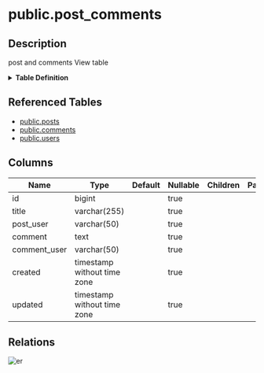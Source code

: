 # public.post_comments

## Description

post and comments View table

<details>
<summary><strong>Table Definition</strong></summary>

```sql
CREATE VIEW post_comments AS (
 SELECT c.id,
    p.title,
    u.username AS post_user,
    c.comment,
    u2.username AS comment_user,
    c.created,
    c.updated
   FROM (((posts p
     LEFT JOIN comments c ON ((p.id = c.post_id)))
     LEFT JOIN users u ON ((u.id = p.user_id)))
     LEFT JOIN users u2 ON ((u2.id = c.user_id)))
)
```

</details>

## Referenced Tables

- [public.posts](public.posts.md)
- [public.comments](public.comments.md)
- [public.users](public.users.md)

## Columns

| Name         | Type                        | Default | Nullable | Children | Parents | Comment                 |
| ------------ | --------------------------- | ------- | -------- | -------- | ------- | ----------------------- |
| id           | bigint                      |         | true     |          |         | comments.id             |
| title        | varchar(255)                |         | true     |          |         | posts.title             |
| post_user    | varchar(50)                 |         | true     |          |         | posts.users.username    |
| comment      | text                        |         | true     |          |         |                         |
| comment_user | varchar(50)                 |         | true     |          |         | comments.users.username |
| created      | timestamp without time zone |         | true     |          |         | comments.created        |
| updated      | timestamp without time zone |         | true     |          |         | comments.updated        |

## Relations

![er](public.post_comments.svg)
